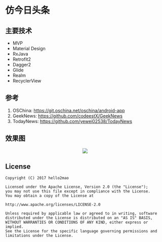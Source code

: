 # 仿今日头条

## 主要技术
* MVP
* Material Design
* RxJava
* Retrofit2
* Dagger2
* Glide
* Realm
* RecyclerView

## 参考
1. OSChina: https://git.oschina.net/oschina/android-app
2. GeekNews: https://github.com/codeestX/GeekNews
3. TodayNews: https://github.com/yewei02538/TodayNews

## 效果图
<p align="center">
  <img src="/captures/device-2017-03-18-180339.png">
  <br/>
</p>

## License
    Copyright (C) 2017 hello2mao
    
    Licensed under the Apache License, Version 2.0 (the "License");
    you may not use this file except in compliance with the License.
    You may obtain a copy of the License at
    
    http://www.apache.org/licenses/LICENSE-2.0
    
    Unless required by applicable law or agreed to in writing, software
    distributed under the License is distributed on an "AS IS" BASIS,
    WITHOUT WARRANTIES OR CONDITIONS OF ANY KIND, either express or implied.
    See the License for the specific language governing permissions and
    limitations under the License.

